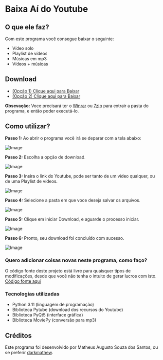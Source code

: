 # Baixa Aí do Youtube

## O que ele faz?

Com este programa você consegue baixar o seguinte:
- Vídeo solo
- Playlist de vídeos
- Músicas em mp3
- Vídeos + músicas

## Download

- [(Opção 1) Clique aqui para Baixar](./windows_executable/baixa_ai_do_youtube_option1.zip)
- [(Opção 2) Clique aqui para Baixar](./windows_executable/baixa_ai_do_youtube_option2.zip)

**Obsevação:** Voce precisará ter o [Winrar](https://www.win-rar.com/postdownload.html?&L=9) ou [7zip](https://www.7-zip.org/download.html) para extrair a pasta do programa, e então poder executá-lo.

## Como utilizar?

**Passo 1:** Ao abrir o programa você irá se deparar com a tela abaixo:

![Image](./docs/img/tutorial_01.png)

**Passo 2:** Escolha a opção de download.

![Image](./docs/img/tutorial_02.png)

**Passo 3:** Insira o link do Youtube, pode ser tanto de um vídeo qualquer, ou de uma Playlist de vídeos.

![Image](./docs/img/tutorial_03.png)

**Passo 4:** Selecione a pasta em que voce deseja salvar os arquivos.

![Image](./docs/img/tutorial_04.png)

**Passo 5:** Clique em iniciar Download, e aguarde o processo iniciar.

![Image](./docs/img/tutorial_05.png)

**Passo 6:** Pronto, seu download foi concluído com sucesso.

![Image](./docs/img/tutorial_06.png)


### Quero adicionar coisas novas neste programa, como faço?

O código fonte deste projeto está livre para quaisquer tipos de modificações, desde que você não tenha o intuito de gerar lucros com isto. [Código fonte aqui](./source_code)


### Tecnologias utilizadas

- Python 3.11 (linguagem de programação)
- Biblioteca Pytube (download dos recursos do Youtube)
- Biblioteca PyQt5 (interface gráfica)
- Biblioteca MoviePy (conversão para mp3)

## Créditos

Este programa foi desenvolvido por Matheus Augusto Souza dos Santos, ou se preferir [darkmathew](https://github.com/darkmathew).
